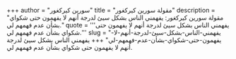 +++
author = "سورين كيركغور"
title = "مقولة سورين كيركغور"
description = "مقولة سورين كيركغور: يفهمني الناس بشكل سيئ لدرجة أنهم لا يفهمون حتى شكواي بشأن عدم فهمهم لي."
quote = '''يفهمني الناس بشكل سيئ لدرجة أنهم لا يفهمون حتى شكواي بشأن عدم فهمهم لي.''' 
slug = "يفهمني-الناس-بشكل-سيئ-لدرجة-أنهم-لا-يفهمون-حتى-شكواي-بشأن-عدم-فهمهم-لي"
+++
يفهمني الناس بشكل سيئ لدرجة أنهم لا يفهمون حتى شكواي بشأن عدم فهمهم لي.
